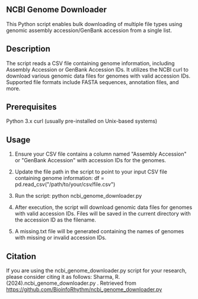 ## NCBI Genome Downloader
This Python script enables bulk downloading of multiple file types using genomic assembly accession/GenBank accession from a single list.

## Description
The script reads a CSV file containing genome information, including Assembly Accession or GenBank Accession IDs. 
It utilizes the NCBI curl to download various genomic data files for genomes with valid accession IDs. Supported file formats include FASTA sequences, annotation files, and more.

## Prerequisites
Python 3.x
curl (usually pre-installed on Unix-based systems)

## Usage
1. Ensure your CSV file contains a column named "Assembly Accession" or "GenBank Accession" with accession IDs for the genomes.
2. Update the file path in the script to point to your input CSV file containing genome information:
   df = pd.read_csv("/path/to/your/csv/file.csv")
3. Run the script:
  python ncbi_genome_downloader.py

4. After execution, the script will download genomic data files for genomes with valid accession IDs. Files will be saved in the current directory with the accession ID as the filename.
5. A missing.txt file will be generated containing the names of genomes with missing or invalid accession IDs.

## Citation
If you are using the ncbi_genome_downloader.py script for your research, please consider citing it as follows: Sharma, R. (2024).ncbi_genome_downloader.py . Retrieved from https://github.com/BioinfoRhythm/ncbi_genome_downloader.py
